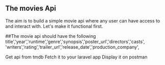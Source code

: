 ## The movies Api
The aim is to build a simple movie api where any user can have access to and interact with. Let's make it functional first.

##The movie api should have the following 
title','year','runtime','genre','synopsis','poster_url','directors','casts',
        'writers','rating','trailer_url','release_date','production_company',

Get api from tmdb 
Fetch it to your laravel app
Display it on postman
